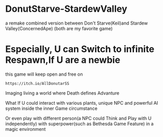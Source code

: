 # DonutStarve-StardewValley
a remake combined version between Don't Starve(Keil)and Stardew Valley(ConcernedApe) 
(both are my favorite game)
# Especially, U can Switch to infinite Respawn,If U are a newbie

this game will keep open and free on 
   
    https://itch.io/AllDonutarSS
    
Imaging living a world where Death defines Advanture 

What If U could interact with various plants, unique NPC and powerful AI system inside the inner Game circumstance

Or even play with different person(a NPC could Think and Play with U independently) with superpower(such as Bethesda Game Feature) in a magic environment

